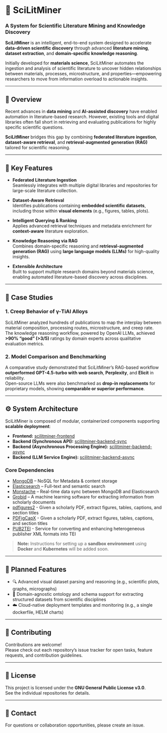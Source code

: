 # 🧠 SciLitMiner
### A System for Scientific Literature Mining and Knowledge Discovery

**SciLitMiner** is an intelligent, end-to-end system designed to accelerate **data-driven scientific discovery** through advanced **literature mining**, **dataset extraction**, and **domain-specific knowledge reasoning**.

Initially developed for **materials science**, SciLitMiner automates the ingestion and analysis of scientific literature to uncover hidden relationships between materials, processes, microstructure, and properties—empowering researchers to move from information overload to actionable insights.

---

## 🚀 Overview

Recent advances in **data mining** and **AI-assisted discovery** have enabled automation in literature-based research. However, existing tools and digital libraries often fall short in retrieving and evaluating publications for highly specific scientific questions.

**SciLitMiner** bridges this gap by combining **federated literature ingestion**, **dataset-aware retrieval**, and **retrieval-augmented generation (RAG)** tailored for scientific reasoning.

---

## 🧩 Key Features

- **Federated Literature Ingestion**  
  Seamlessly integrates with multiple digital libraries and repositories for large-scale literature collection.

- **Dataset-Aware Retrieval**  
  Identifies publications containing **embedded scientific datasets**, including those within **visual elements** (e.g., figures, tables, plots).

- **Intelligent Querying & Ranking**  
  Applies advanced retrieval techniques and metadata enrichment for **context-aware** literature exploration.

- **Knowledge Reasoning via RAG**  
  Combines domain-specific reasoning and **retrieval-augmented generation (RAG)** using **large language models (LLMs)** for high-quality insights.

- **Extensible Architecture**  
  Built to support multiple research domains beyond materials science, enabling automated literature-based discovery across disciplines.

---

## 🧪 Case Studies

### 1. Creep Behavior of γ-TiAl Alloys
SciLitMiner analyzed hundreds of publications to map the interplay between material composition, processing routes, microstructure, and creep rate.  
The knowledge reasoning workflow, powered by OpenAI LLMs, achieved **>90% “good” (>3/5)** ratings by domain experts across qualitative evaluation metrics.

### 2. Model Comparison and Benchmarking
A comparative study demonstrated that SciLitMiner’s RAG-based workflow **outperformed GPT-4.5-turbo with web search**, **Perplexity**, and **Elicit** in reliability.  
Open-source LLMs were also benchmarked as **drop-in replacements** for proprietary models, showing **comparable or superior performance**.

---

## ⚙️ System Architecture

SciLitMiner is composed of modular, containerized components supporting **scalable deployment**:

- **Frontend:** [scilitminer-frontend](https://github.com/vipulg13/scilitminer-frontend.git)  
- **Backend (Synchronous API):** [scilitminer-backend-sync](https://github.com/vipulg13/scilitminer-backend-sync.git)  
- **Backend (Asynchronous Processing Engine):** [scilitminer-backend-async](https://github.com/vipulg13/scilitminer-backend-async.git)
- **Backend (LLM Service Engine):** [scilitminer-backend-async](https://github.com/vipulg13/scilitminer-llmservice.git)

### Core Dependencies
- [MongoDB](https://www.mongodb.com/) – NoSQL for Metadata & content storage  
- [Elasticsearch](https://www.elastic.co/) – Full-text and semantic search  
- [Monstache](https://rwynn.github.io/monstache/) – Real-time data sync between MongoDB and Elasticsearch
- [Grobid](https://github.com/kermitt2/grobid) – A machine learning software for extracting information from scholarly documents
- [pdfigures2](https://github.com/allenai/pdffigures2) - Given a scholarly PDF, extract figures, tables, captions, and section titles
- [PDFigCapX](https://github.com/pengyuanli/PDFigCapX) - Given a scholarly PDF, extract figures, tables, captions, and section titles
- [PUB2TEI](https://github.com/kermitt2/Pub2TEI) - Service for converting and enhancing heterogeneous publisher XML formats into TEI

> **Note:** Instructions for setting up a **sandbox environment** using **Docker** and **Kubernetes** will be added soon.

---

## 🧱 Planned Features

- 🔍 Advanced visual dataset parsing and reasoning (e.g., scientific plots, graphs, micrographs)  
- 🧩 Domain-agnostic ontology and schema support for extracting structured datasets from scientific disciplines  
- ☁️ Cloud-native deployment templates and monitoring (e.g., a single dockerfile, HELM charts)   

---

## 🤝 Contributing

Contributions are welcome!  
Please check out each repository’s issue tracker for open tasks, feature requests, and contribution guidelines.

---

## 📜 License

This project is licensed under the **GNU General Public License v3.0**.  
See the individual repositories for details.

---

## 📧 Contact

For questions or collaboration opportunities, please create an issue.
